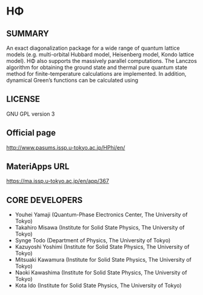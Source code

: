 # HΦ 

## SUMMARY 

 An exact diagonalization package for a wide range of quantum lattice models (e.g. multi-orbital Hubbard model, Heisenberg model, Kondo lattice model). HΦ also supports the massively parallel computations. The Lanczos algorithm for obtaining the ground state and thermal pure quantum state method for finite-temperature calculations are implemented. In addition, dynamical Green’s functions can be calculated using 
## LICENSE 

 GNU GPL version 3
## Official page 

 http://www.pasums.issp.u-tokyo.ac.jp/HPhi/en/
## MateriApps URL 

 https://ma.issp.u-tokyo.ac.jp/en/app/367
## CORE DEVELOPERS 

- Youhei Yamaji (Quantum-Phase Electronics Center, The University of Tokyo)
-  Takahiro Misawa (Institute for Solid State Physics, The University of Tokyo)
-  Synge Todo (Department of Physics, The University of Tokyo)
-  Kazuyoshi Yoshimi (Institute for Solid State Physics, The University of Tokyo)
-  Mitsuaki Kawamura (Institute for Solid State Physics, The University of Tokyo)
-  Naoki Kawashima (Institute for Solid State Physics, The University of Tokyo)
-  Kota Ido (Institute for Solid State Physics, The University of Tokyo)
